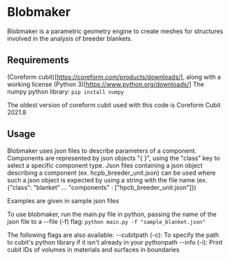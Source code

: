 # Blobmaker

Blobmaker is a parametric geometry engine to create meshes for structures involved in the analysis of breeder blankets.

## Requirements
(Coreform cubit)[https://coreform.com/products/downloads/], along with a working license
(Python 3)[https://www.python.org/downloads/]
The numpy python library: `pip install numpy`

The oldest version of coreform cubit used with this code is Coreform Cubit 2021.8

## Usage
Blobmaker uses json files to describe parameters of a component.
Components are represented by json objects "{ }", using the "class" key to select a specific component type.
Json files containing a json object describing a component (ex. hcpb_breeder_unit.json) can be used where such a json object is expected by using a string with the file name (ex. {"class": "blanket" ... "components" : \["hpcb_breeder_unit.json"]})

Examples are given in sample json files

To use blobmaker, run the main.py file in python, passing the name of the json file to a --file (-f) flag:
```python main.py -f "sample_blanket.json"```

The following flags are also available:
--cubitpath (-c): To specify the path to cubit's python library if it isn't already in your pythonpath
--info (-i): Print cubit IDs of volumes in materials and surfaces in boundaries
